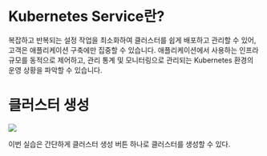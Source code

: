 # Kubernetes Service란?
복잡하고 반복되는 설정 작업을 최소화하여 클러스터를 쉽게 배포하고 관리할 수 있어, 고객은 애플리케이션 구축에만 집중할 수 있습니다. 애플리케이션에서 사용하는 인프라 규모를 동적으로 제어하고, 관리 통계 및 모니터링으로 관리되는 Kubernetes 환경의 운영 상황을 파악할 수 있습니다.

# 클러스터 생성
<img src="https://github.com/leeedohyun/NCP-WIL/assets/116694226/aa760897-79f7-4ac8-90a2-b7ccdb3d3a37">

이번 실습은 간단하게 클러스터 생성 버튼 하나로 클러스터를 생성할 수 있다.